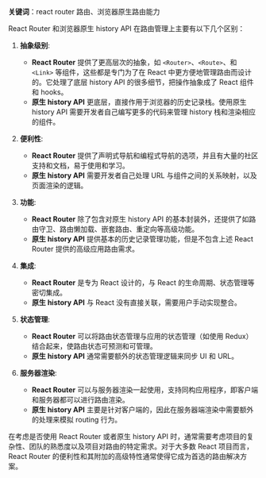 **关键词**：react router 路由、浏览器原生路由能力

React Router 和浏览器原生 history API 在路由管理上主要有以下几个区别：

1. **抽象级别**:

   - **React Router** 提供了更高层次的抽象，如 `<Router>`、`<Route>`、和 `<Link>` 等组件，这些都是专门为了在 React 中更方便地管理路由而设计的。它处理了底层 history API 的很多细节，把操作抽象成了 React 组件和 hooks。
   - **原生 history API** 更底层，直接作用于浏览器的历史记录栈。使用原生 history API 需要开发者自己编写更多的代码来管理 history 栈和渲染相应的组件。

2. **便利性**:

   - **React Router** 提供了声明式导航和编程式导航的选项，并且有大量的社区支持和文档，易于使用和学习。
   - **原生 history API** 需要开发者自己处理 URL 与组件之间的关系映射，以及页面渲染的逻辑。

3. **功能**:

   - **React Router** 除了包含对原生 history API 的基本封装外，还提供了如路由守卫、路由懒加载、嵌套路由、重定向等高级功能。
   - **原生 history API** 提供基本的历史记录管理功能，但是不包含上述 React Router 提供的高级应用路由需求。

4. **集成**:

   - **React Router** 是专为 React 设计的，与 React 的生命周期、状态管理等密切集成。
   - **原生 history API** 与 React 没有直接关联，需要用户手动实现整合。

5. **状态管理**:

   - **React Router** 可以将路由状态管理与应用的状态管理（如使用 Redux）结合起来，使路由状态可预测和可管理。
   - **原生 history API** 通常需要额外的状态管理逻辑来同步 UI 和 URL。

6. **服务器渲染**:
   - **React Router** 可以与服务器渲染一起使用，支持同构应用程序，即客户端和服务器都可以进行路由渲染。
   - **原生 history API** 主要是针对客户端的，因此在服务器端渲染中需要额外的处理来模拟 routing 行为。

在考虑是否使用 React Router 或者原生 history API 时，通常需要考虑项目的复杂性、团队的熟悉度以及项目对路由的特定需求。对于大多数 React 项目而言，React Router 的便利性和其附加的高级特性通常使得它成为首选的路由解决方案。
